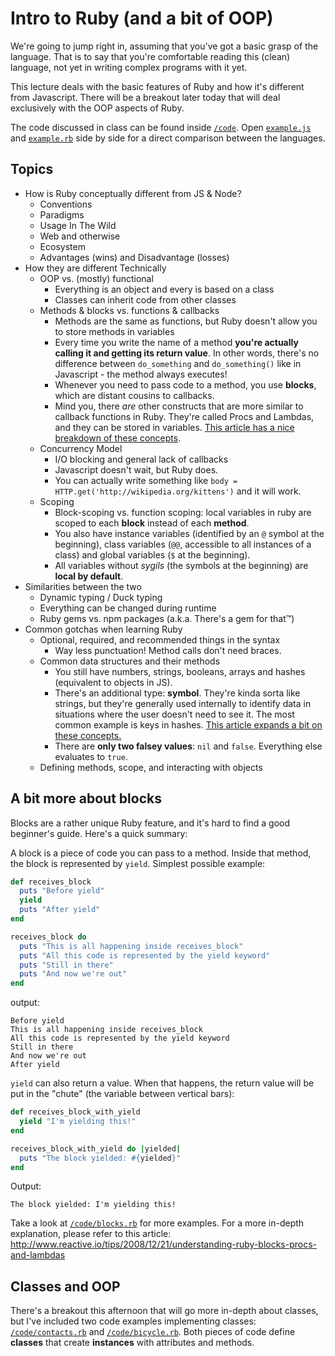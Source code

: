 # Intro to Ruby (and a bit of OOP)

We're going to jump right in, assuming that you've got a basic grasp of the language. That is to say that you're comfortable reading this (clean) language, not yet in writing complex programs with it yet.

This lecture deals with the basic features of Ruby and how it's different from Javascript. There will be a breakout later today that will deal exclusively with the OOP aspects of Ruby.

The code discussed in class can be found inside [`/code`](code). Open [`example.js`](code/example.js) and [`example.rb`](code/example.rb) side by side for a direct comparison between the languages.

## Topics

* How is Ruby conceptually different from JS & Node?
  * Conventions
  * Paradigms
  * Usage In The Wild
  * Web and otherwise
  * Ecosystem
  * Advantages (wins) and Disadvantage (losses)
* How they are different Technically
  * OOP vs. (mostly) functional
    * Everything is an object and every is based on a class
    * Classes can inherit code from other classes
  * Methods & blocks vs. functions & callbacks
    * Methods are the same as functions, but Ruby doesn't allow you to store methods in variables
    * Every time you write the name of a method **you're actually calling it and getting its return value**. In other words, there's no difference between `do_something` and `do_something()` like in Javascript - the method always executes!
    * Whenever you need to pass code to a method, you use **blocks**, which are distant cousins to callbacks.
    * Mind you, there *are* other constructs that are more similar to callback functions in Ruby. They're called Procs and Lambdas, and they can be stored in variables. [This article has a nice breakdown of these concepts](http://www.reactive.io/tips/2008/12/21/understanding-ruby-blocks-procs-and-lambdas).
  * Concurrency Model
    * I/O blocking and general lack of callbacks
    * Javascript doesn't wait, but Ruby does.
    * You can actually write something like `body = HTTP.get('http://wikipedia.org/kittens')` and it will work.
  * Scoping
    * Block-scoping vs. function scoping: local variables in ruby are scoped to each **block** instead of each **method**.
    * You also have instance variables (identified by an `@` symbol at the beginning), class variables (`@@`, accessible to all instances of a class) and global variables (`$` at the beginning).
    * All variables without _sygils_ (the symbols at the beginning) are **local by default**.
* Similarities between the two
  * Dynamic typing / Duck typing
  * Everything can be changed during runtime
  * Ruby gems vs. npm packages (a.k.a. There's a gem for that™)
* Common gotchas when learning Ruby
  * Optional, required, and recommended things in the syntax
    * Way less punctuation! Method calls don't need braces.
  * Common data structures and their methods
    * You still have numbers, strings, booleans, arrays and hashes (equivalent to objects in JS).
    * There's an additional type: **symbol**. They're kinda sorta like strings, but they're generally used internally to identify data in situations where the user doesn't need to see it. The most common example is keys in hashes. [This article expands a bit on these concepts.](http://rubylearning.com/satishtalim/ruby_symbols.html)
    * There are **only two falsey values**: `nil` and `false`. Everything else evaluates to `true`.
  * Defining methods, scope, and interacting with objects

## A bit more about blocks

Blocks are a rather unique Ruby feature, and it's hard to find a good beginner's guide. Here's a quick summary:

A block is a piece of code you can pass to a method. Inside that method, the block is represented by `yield`. Simplest possible example:

```ruby
def receives_block
  puts "Before yield"
  yield
  puts "After yield"
end

receives_block do
  puts "This is all happening inside receives_block"
  puts "All this code is represented by the yield keyword"
  puts "Still in there"
  puts "And now we're out"
end
```

output:
```
Before yield
This is all happening inside receives_block
All this code is represented by the yield keyword
Still in there
And now we're out
After yield
```

`yield` can also return a value. When that happens, the return value will be put in the "chute" (the variable between vertical bars):
```ruby
def receives_block_with_yield
  yield "I'm yielding this!"
end

receives_block_with_yield do |yielded|
  puts "The block yielded: #{yielded}"
end
```

Output:
```
The block yielded: I'm yielding this!
```

Take a look at [`/code/blocks.rb`](code/blocks.rb) for more examples. For a more in-depth explanation, please refer to this article:
http://www.reactive.io/tips/2008/12/21/understanding-ruby-blocks-procs-and-lambdas

## Classes and OOP

There's a breakout this afternoon that will go more in-depth about classes, but I've included two code examples implementing classes: [`/code/contacts.rb`](code/contacts.rb) and [`/code/bicycle.rb`](code/bicycle.rb). Both pieces of code define **classes** that create **instances** with attributes and methods.
